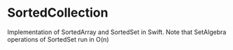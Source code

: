 # SortedCollection

Implementation of SortedArray and SortedSet in Swift. Note that SetAlgebra operations of SortedSet run in O(n) 
